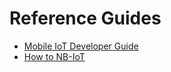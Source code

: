 
# Reference Guides

- [Mobile IoT Developer Guide](#references/Mobile_IoT_Developer_Guide.md)
- [How to NB-IoT](#references/Telefonica_How_to_NBIoT.md)
